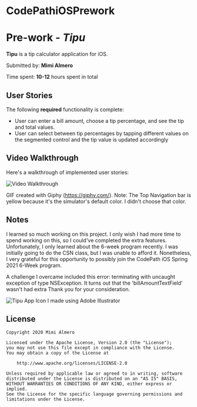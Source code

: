 # CodePathiOSPrework

# Pre-work - *Tipu*

**Tipu** is a tip calculator application for iOS.

Submitted by: **Mimi Almero**

Time spent: **10-12** hours spent in total

## User Stories

The following **required** functionality is complete:

* User can enter a bill amount, choose a tip percentage, and see the tip and total values.
* User can select between tip percentages by tapping different values on the segmented control and the tip value is updated accordingly

## Video Walkthrough

Here's a walkthrough of implemented user stories:

<img src='https://media.giphy.com/media/dvmPZye99VnSEK39wv/giphy.gif' title='Video Walkthrough' width='' alt='Video Walkthrough' />

GIF created with Giphy (https://giphy.com/).
Note: The Top Navigation bar is yellow because it's the simulator's default color. I didn't choose that color.

## Notes
I learned so much working on this project. I only wish I had more time to spend working on this, so I could've completed the extra features. Unfortunately, I only learned about the 6-week program recently. I was initially going to do the CSN class, but I was unable to afford it. Nonetheless, I very grateful for this opportunity to possibly join the CodePath iOS Spring 2021 6-Week program. 

A challenge I overcame included this error: terminating with uncaught exception of type NSException. It turns out that the 'billAmountTextField' wasn't had extra
Thank you for your consideration.

![Tipu App Icon I made using Adobe Illustrator](hhttps://i.ibb.co/tJXychY/Final-logo-3x.png)

## License

    Copyright 2020 Mimi Almero

    Licensed under the Apache License, Version 2.0 (the "License");
    you may not use this file except in compliance with the License.
    You may obtain a copy of the License at

        http://www.apache.org/licenses/LICENSE-2.0

    Unless required by applicable law or agreed to in writing, software
    distributed under the License is distributed on an "AS IS" BASIS,
    WITHOUT WARRANTIES OR CONDITIONS OF ANY KIND, either express or implied.
    See the License for the specific language governing permissions and
    limitations under the License.

